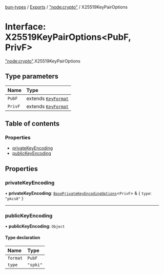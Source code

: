 [bun-types](https://oven-sh.github.io/bun-types/README.md) / [Exports](https://oven-sh.github.io/bun-types/modules.md) / ["node:crypto"](https://oven-sh.github.io/bun-types/modules/node_crypto_.md) / X25519KeyPairOptions

# Interface: X25519KeyPairOptions<PubF, PrivF\>

["node:crypto"](https://oven-sh.github.io/bun-types/modules/node_crypto_.md).X25519KeyPairOptions

## Type parameters

| Name | Type |
| :------ | :------ |
| `PubF` | extends [`KeyFormat`](https://oven-sh.github.io/bun-types/modules/crypto_.md#keyformat) |
| `PrivF` | extends [`KeyFormat`](https://oven-sh.github.io/bun-types/modules/crypto_.md#keyformat) |

## Table of contents

### Properties

- [privateKeyEncoding](https://oven-sh.github.io/bun-types/interfaces/node_crypto_.X25519KeyPairOptions.md#privatekeyencoding)
- [publicKeyEncoding](https://oven-sh.github.io/bun-types/interfaces/node_crypto_.X25519KeyPairOptions.md#publickeyencoding)

## Properties

### privateKeyEncoding

• **privateKeyEncoding**: [`BasePrivateKeyEncodingOptions`](https://oven-sh.github.io/bun-types/interfaces/crypto_.BasePrivateKeyEncodingOptions.md)<`PrivF`\> & { `type`: ``"pkcs8"``  }

___

### publicKeyEncoding

• **publicKeyEncoding**: `Object`

#### Type declaration

| Name | Type |
| :------ | :------ |
| `format` | `PubF` |
| `type` | ``"spki"`` |
